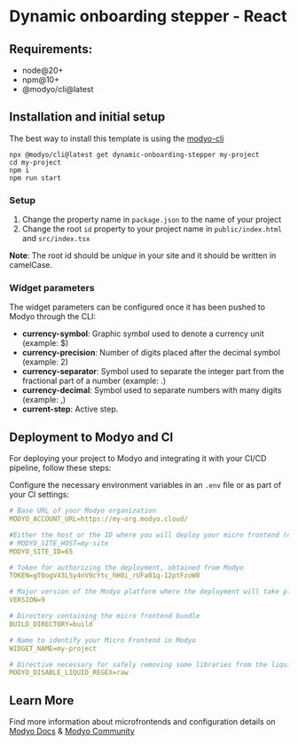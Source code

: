 # Dynamic onboarding stepper - React
## Requirements:
- node@20+
- npm@10+
- @modyo/cli@latest

## Installation and initial setup
The best way to install this template is using the [modyo-cli](https://docs.modyo.com/en/platform/channels/cli.html)

```console
npx @modyo/cli@latest get dynamic-onboarding-stepper my-project
cd my-project
npm i
npm run start
```

### Setup
1. Change the property name in `package.json` to the name of your project
2. Change the root `id` property to your project name in `public/index.html` and `src/index.tsx`

**Note**: The root id should be _unique_ in your site and it should be written in camelCase.

### Widget parameters
The widget parameters can be configured once it has been pushed to Modyo through the CLI:

+ **currency-symbol**: Graphic symbol used to denote a currency unit (example: $)
+ **currency-precision**: Number of digits placed after the decimal symbol (example: 2)
+ **currency-separator**: Symbol used to separate the integer part from the fractional part of a number (example: .)
+ **currency-decimal**: Symbol used to separate numbers with many digits (example: ,)
+ **current-step**: Active step.

## Deployment to Modyo and CI
For deploying your project to Modyo and integrating it with your CI/CD pipeline, follow these steps:

Configure the necessary environment variables in an `.env` file or as part of your CI settings:

```yaml
# Base URL of your Modyo organization
MODYO_ACCOUNT_URL=https://my-org.modyo.cloud/

#Either the host or the ID where you will deploy your micro frontend (not both)
# MODYO_SITE_HOST=my-site
MODYO_SITE_ID=65

# Token for authorizing the deployment, obtained from Modyo
TOKEN=gT0ogV43LSy4nV9cYtc_hH0i_rUFa01q-12ptFzoW8

# Major version of the Modyo platform where the deployment will take place (8 or 9)
VERSION=9

# Directory containing the micro frontend bundle
BUILD_DIRECTORY=build

# Name to identify your Micro Frontend in Modyo
WIDGET_NAME=my-project

# Directive necessary for safely removing some libraries from the liquid parser
MODYO_DISABLE_LIQUID_REGEX=raw
```

## Learn More
Find more information about microfrontends and configuration details on [Modyo Docs](https://docs.modyo.com) & [Modyo Community](https://www.modyo.com/community)
